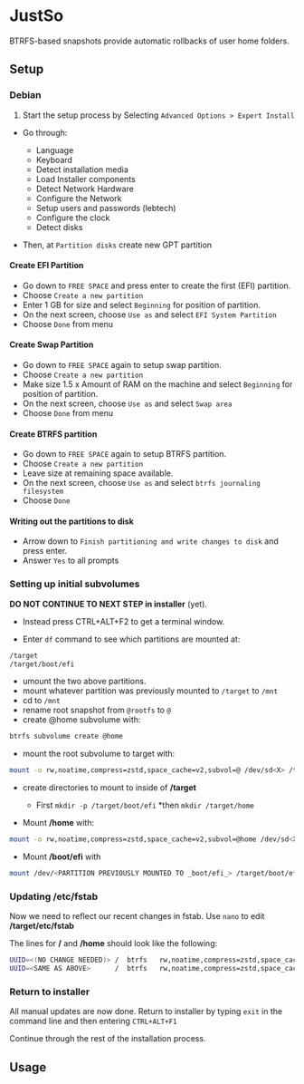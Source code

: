 # JustSo

BTRFS-based snapshots provide automatic rollbacks of user home folders.

## Setup

### Debian

1. Start the setup process by Selecting `Advanced Options > Expert Install`
* Go through:
  * Language
  * Keyboard
  * Detect installation media
  * Load Installer components
  * Detect Network Hardware
  * Configure the Network
  * Setup users and passwords (lebtech)
  * Configure the clock
  * Detect disks

* Then, at `Partition disks` create new GPT partition

#### Create EFI Partition

* Go down to `FREE SPACE` and press enter to create the first (EFI) partition.
* Choose `Create a new partition`
* Enter 1 GB for size and select `Beginning` for position of partition.
* On the next screen, choose `Use as` and select `EFI System Partition`
* Choose `Done` from menu

#### Create Swap Partition

* Go down to `FREE SPACE` again to setup swap partition.
* Choose `Create a new partition`
* Make size 1.5 x Amount of RAM on the machine and select `Beginning` for position of partition.
* On the next screen, choose `Use as` and select `Swap area`
* Choose `Done` from menu

#### Create BTRFS partition

* Go down to `FREE SPACE` again to setup BTRFS partition.
* Choose `Create a new partition`
* Leave size at remaining space available.
* On the next screen, choose `Use as` and select `btrfs journaling filesystem`
* Choose `Done`

#### Writing out the partitions to disk

* Arrow down to `Finish partitioning and write changes to disk` and press enter.
* Answer `Yes` to all prompts

### Setting up initial subvolumes

**DO NOT CONTINUE TO NEXT STEP in installer** (yet).

* Instead press CTRL+ALT+F2 to get a terminal window.

* Enter `df` command to see which partitions are mounted at:

```bash
/target
/target/boot/efi
```

* umount the two above partitions.
* mount whatever partition was previously mounted to `/target` to `/mnt`
* cd to `/mnt`
* rename root snapshot from `@rootfs` to `@`
* create @home subvolume with:

```bash
btrfs subvolume create @home
```

* mount the root subvolume to target with:

```bash
mount -o rw,noatime,compress=zstd,space_cache=v2,subvol=@ /dev/sd<X> /target
```

* create directories to mount to inside of **/target**
  * First `mkdir -p /target/boot/efi`
    *then `mkdir /target/home`

* Mount **/home** with:

```bash
mount -o rw,noatime,compress=zstd,space_cache=v2,subvol=@home /dev/sd<X> /target/home
```

* Mount **/boot/efi** with

```bash
mount /dev/<PARTITION PREVIOUSLY MOUNTED TO _boot/efi_> /target/boot/efi
```

### Updating /etc/fstab

Now we need to reflect our recent changes in fstab.  Use `nano` to edit **/target/etc/fstab**

The lines for **/** and **/home** should look like the following:

```bash
UUID=<(NO CHANGE NEEDED)> /  btrfs   rw,noatime,compress=zstd,space_cache=v2,subvol=@   0 0
UUID=<SAME AS ABOVE>      /  btrfs   rw,noatime,compress=zstd,space_cache=v2,subvol=@home   0 0
```

### Return to installer

All manual updates are now done.  Return to installer by typing `exit` in the command line and then entering `CTRL+ALT+F1`

Continue through the rest of the installation process.

## Usage
